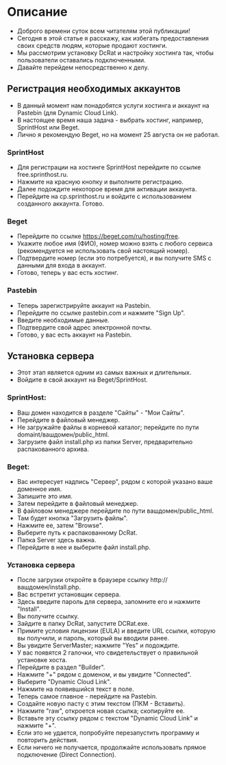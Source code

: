 # Описание

- Доброго времени суток всем читателям этой публикации!
- Сегодня в этой статье я расскажу, как избегать предоставления своих средств людям, которые продают хостинги.
- Мы рассмотрим установку DcRat и настройку хостинга так, чтобы пользователи оставались подключенными.
- Давайте перейдем непосредственно к делу.
## Регистрация необходимых аккаунтов
- В данный момент нам понадобятся услуги хостинга и аккаунт на Pastebin (для Dynamic Cloud Link).
- В настоящее время наша задача - выбрать хостинг, например, SprintHost или Beget.
- Лично я рекомендую Beget, но на момент 25 августа он не работал.
### SprintHost
- Для регистрации на хостинге SprintHost перейдите по ссылке free.sprinthost.ru.
- Нажмите на красную кнопку и выполните регистрацию.
- Далее подождите некоторое время для активации аккаунта.
- Перейдите на cp.sprinthost.ru и войдите с использованием созданного аккаунта. Готово.
### Beget
- Перейдите по ссылке https://beget.com/ru/hosting/free.
- Укажите любое имя (ФИО), номер можно взять с любого сервиса (рекомендуется не использовать свой настоящий номер).
- Подтвердите номер (если это потребуется), и вы получите SMS с данными для входа в аккаунт.
- Готово, теперь у вас есть хостинг.
### Pastebin
- Теперь зарегистрируйте аккаунт на Pastebin.
- Перейдите по ссылке pastebin.com и нажмите "Sign Up".
- Введите необходимые данные.
- Подтвердите свой адрес электронной почты.
- Готово, у вас есть аккаунт на Pastebin.
## Установка сервера
- Этот этап является одним из самых важных и длительных.
- Войдите в свой аккаунт на Beget/SprintHost.
### SprintHost:
- Ваш домен находится в разделе "Сайты" - "Мои Сайты".
- Перейдите в файловый менеджер.
- Не загружайте файлы в корневой каталог; перейдите по пути domaint/вашдомен/public_html.
- Загрузите файл install.php из папки Server, предварительно распакованного архива.
### Beget:
- Вас интересует надпись "Сервер", рядом с которой указано ваше доменное имя.
- Запишите это имя.
- Затем перейдите в файловый менеджер.
- В файловом менеджере перейдите по пути вашдомен/public_html.
- Там будет кнопка "Загрузить файлы".
- Нажмите ее, затем "Browse".
- Выберите путь к распакованному DcRat.
- Папка Server здесь важна.
- Перейдите в нее и выберите файл install.php.
### Установка сервера
- После загрузки откройте в браузере ссылку http://вашдомен/install.php.
- Вас встретит установщик сервера.
- Здесь введите пароль для сервера, запомните его и нажмите "Install".
- Вы получите ссылку.
- Зайдите в папку DcRat, запустите DCRat.exe.
- Примите условия лицензии (EULA) и введите URL ссылки, которую вы получили, и пароль, который вы вводили ранее.
- Вы увидите ServerMaster; нажмите "Yes" и подождите.
- У вас появятся 2 галочки, что свидетельствует о правильной установке хоста.
- Перейдите в раздел "Builder".
- Нажмите "+" рядом с доменом, и вы увидите "Connected".
- Выберите "Dynamic Cloud Link".
- Нажмите на появившийся текст в поле.
- Теперь самое главное - перейдите на Pastebin.
- Создайте новую пасту с этим текстом (ПКМ - Вставить).
- Нажмите "raw", откроется новая ссылка; скопируйте ее.
- Вставьте эту ссылку рядом с текстом "Dynamic Cloud Link" и нажмите "+".
- Если это не удается, попробуйте перезапустить программу и повторить действия.
- Если ничего не получается, продолжайте использовать прямое подключение (Direct Connection).





















